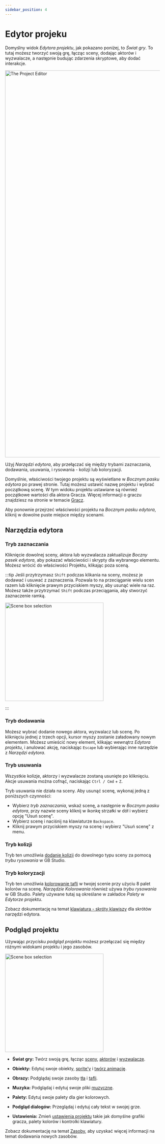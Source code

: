 ```yaml
---
sidebar_position: 4
---
```


# Edytor projeku

Domyślny widok _Edytora projektu_, jak pokazano poniżej, to _Świat gry_. To tutaj możesz tworzyć swoją grę, łącząc sceny, dodając aktorów i wyzwalacze, a następnie budując zdarzenia skryptowe, aby dodać interakcje.

<img title="The Project Editor" src="/img/screenshots/project-editor-v4.png" width="1258" />

Użyj _Narzędzi edytora_, aby przełączać się między trybami zaznaczania, dodawania, usuwania, i rysowania - kolizji lub koloryzacji.

Domyślnie, właściwości twojego projektu są wyświetlane w _Bocznym pasku edytora_ po prawej stronie. Tutaj możesz ustawić nazwę projektu i wybrać początkową scenę. W tym widoku projektu ustawiane są również początkowe wartości dla aktora Gracza. Więcej informacji o graczu znajdziesz na stronie w temacie [Gracz](/docs/project-editor/player).

Aby ponownie przejrzeć właściwości projektu na _Bocznym pasku edytora_, kliknij w dowolne puste miejsce między scenami.

## Narzędzia edytora

### Tryb zaznaczania

Kliknięcie dowolnej sceny, aktora lub wyzwalacza zaktualizuje _Boczny pasek edytora_, aby pokazać właściwości i skrypty dla wybranego elementu. Możesz wrócić do właściwości Projektu, klikając poza sceną.

:::tip
Jeśli przytrzymasz `Shift` podczas klikania na sceny, możesz je dodawać i usuwać z zaznaczenia. Pozwala to na przeciąganie wielu scen razem lub kliknięcie prawym przyciskiem myszy, aby usunąć wiele na raz. Możesz także przytrzymać `Shift` podczas przeciągania, aby stworzyć zaznaczenie ramką.

<img title="Scene box selection" src="/img/screenshots/multi-select.gif" width="320" className="drop-shadow" />

:::

### Tryb dodawania

Możesz wybrać dodanie nowego aktora, wyzwalacz lub scenę. Po kliknięciu jednej z trzech opcji, kursor myszy zostanie załadowany nowym elementem. Możesz umieścić nowy element, klikając wewnątrz _Edytora projektu_, i anulować akcję, naciskając `Escape` lub wybierając inne narzędzie z _Narzędzi edytora_.


### Tryb usuwania

Wszystkie kolizje, aktorzy i wyzwalacze zostaną usunięte po kliknięciu. Akcje usuwania można cofnąć, naciskając `Ctrl / Cmd` + `Z`.

Tryb usuwania nie działa na sceny. Aby usunąć scenę, wykonaj jedną z poniższych czynności:
- Wybierz _tryb zaznaczania_, wskaż scenę, a następnie w _Bocznym pasku edytora_, przy nazwie sceny kliknij w ikonkę strzałki w dół i wybierz opcję "Usuń scenę". 
- Wybierz scenę i naciśnij na klawiaturze `Backspace`.
- Kliknij prawym przyciskiem myszy na scenę i wybierz "Usuń scenę" z menu.

### Tryb kolizji

Tryb ten umożliwia [dodanie kolizji](/docs/project-editor/scenes#adding-collision-to-a-scene) do dowolnego typu sceny za pomocą _trybu rysowania_ w GB Studio.


### Tryb koloryzacji

Tryb ten umożliwia [kolorowanie tafli](/docs/project-editor/scenes#colorizing-a-scene) w twojej scenie przy użyciu 8 palet kolorów na scenę. _Narzędzie Kolorowania_ również używa _trybu rysowania_ w GB Studio. Palety używane tutaj są określane w zakładce _Palety_ w _Edytorze projektu_.

Zobacz dokumentację na temat [klawiatura - skróty klawiszy](/docs/getting-started/keyboard-shortcuts) dla skrótów narzędzi edytora.

## Podgląd projektu

Używając _przycisku podgląd projektu_ możesz przełączać się między różnymi widokami projektu i jego zasobów.

<img title="Scene box selection" src="/img/screenshots/project-view-btn.gif" width="320" className="drop-shadow" />

- **Świat gry:** Twórz swoją grę, łącząc [sceny](/docs/project-editor/scenes), [aktorów](/docs/project-editor/actors) i [wyzwalacze](/docs/project-editor/triggers).

- **Obiekty:** Edytuj swoje obiekty, [sprite'y](/docs/assets/sprites) i [twórz animację](/docs/assets/sprites#sprite-editor).

- **Obrazy:** Podglądaj swoje zasoby [tła](/docs/assets/backgrounds) i [tafli](/docs/assets/tilesets).

- **Muzyka:** Podglądaj i edytuj swoje pliki [muzyczne](/docs/assets/music).

- **Palety:** Edytuj swoje palety dla gier kolorowych.

- **Podgląd dialogów:** Przeglądaj i edytuj cały tekst w swojej grze.

- **Ustawienia:** Zmień [ustawienia projektu](/docs/settings) takie jak domyślne grafiki gracza, palety kolorów i kontrolki klawiatury.

Zobacz dokumentację na temat [Zasoby](/docs/assets), aby uzyskać więcej informacji na temat dodawania nowych zasobów.
